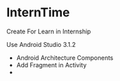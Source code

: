 # InternTime

Create For Learn in Internship

Use Android Studio 3.1.2

- Android Architecture Components
- Add Fragment in Activity
- 
